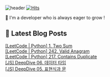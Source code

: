 

![header](https://capsule-render.vercel.app/api?type=venom&height=300&color=gradient&text=Hello%20!&textBg=false&fontSize=70&animation=blink&section=header&reversal=false)
[![Hits](https://hits.seeyoufarm.com/api/count/incr/badge.svg?url=https%3A%2F%2Fgithub.com%2Fyesolz%2Fhit-counter&count_bg=%23C6CCFF&title_bg=%23C8C8C8&icon=&icon_color=%23E7E7E7&title=welcome&edge_flat=false)](https://hits.seeyoufarm.com)

🚀 I'm a developer who is always eager to grow !

## 💌 Latest Blog Posts

<a href=https://yesolz.tistory.com/entry/LeetCode-Python-1-Two-Sum>[LeetCode | Python] 1. Two Sum</a></br><a href=https://yesolz.tistory.com/entry/LeetCode-Python-242-Valid-Anagram>[LeetCode | Python] 242. Valid Anagram</a></br><a href=https://yesolz.tistory.com/entry/LeetCode-217-Contains-Duplicate>[LeetCode | Python] 217. Contains Duplicate</a></br><a href=https://yesolz.tistory.com/entry/JS-DeepDive-06-%EB%8D%B0%EC%9D%B4%ED%84%B0-%ED%83%80%EC%9E%85>[JS] DeepDive 06. 데이터 타입</a></br><a href=https://yesolz.tistory.com/entry/JS-DeepDive-05-%ED%91%9C%ED%98%84%EC%8B%9D%EA%B3%BC-%EB%AC%B8>[JS] DeepDive 05. 표현식과 문</a></br>